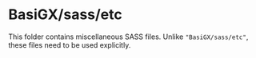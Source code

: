 # BasiGX/sass/etc

This folder contains miscellaneous SASS files. Unlike `"BasiGX/sass/etc"`, these files
need to be used explicitly.
